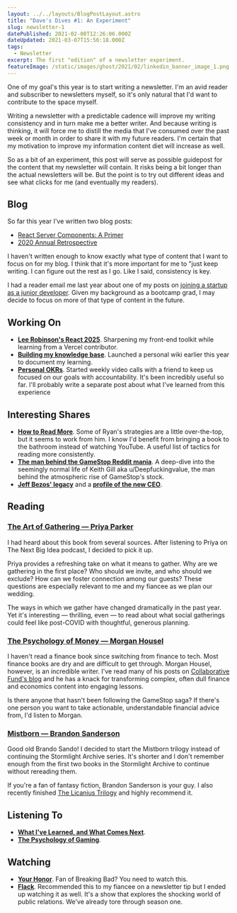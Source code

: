 ```yaml
---
layout: ../../layouts/BlogPostLayout.astro
title: "Dave's Dives #1: An Experiment"
slug: newsletter-1
datePublished: 2021-02-08T12:26:06.000Z
dateUpdated: 2021-03-07T15:56:18.000Z
tags:
  - Newsletter
excerpt: The first "edition" of a newsletter experiment.
featureImage: /static/images/ghost/2021/02/linkedin_banner_image_1.png
---
```


One of my goal's this year is to start writing a newsletter. I'm an avid reader and subscriber to newsletters myself, so it's only natural that I'd want to contribute to the space myself.

Writing a newsletter with a predictable cadence will improve my writing consistency and in turn make me a better writer. And because writing is thinking, it will force me to distill the media that I've consumed over the past week or month in order to share it with my future readers. I'm certain that my motivation to improve my information content diet will increase as well.

So as a bit of an experiment, this post will serve as possible guidepost for the content that my newsletter will contain. It risks being a bit longer than the actual newsletters will be. But the point is to try out different ideas and see what clicks for me (and eventually my readers).

## Blog

So far this year I've written two blog posts:

- [React Server Components: A Primer](/react-server-components/)
- [2020 Annual Retrospective](/2020-annual-retrospective/)

I haven't written enough to know exactly what type of content that I want to focus on for my blog. I think that it's more important for me to "just keep writing. I can figure out the rest as I go. Like I said, consistency is key.

I had a reader email me last year about one of my posts on [joining a startup as a junior developer](/startup-life-as-a-junior-software-developer/). Given my background as a bootcamp grad, I may decide to focus on more of that type of content in the future.

## Working On

- [**Lee Robinson's React 2025**](https://react2025.com/). Sharpening my front-end toolkit while learning from a Vercel contributor.
- [**Building my knowledge base**](https://brain-food.vercel.app/). Launched a personal wiki earlier this year to document my learning.
- [**Personal OKRs**](https://docs.google.com/spreadsheets/d/1vAcCLm00ml0e669HpF2EzpezDuDY585krnbAsJ2Ud7s). Started weekly video calls with a friend to keep us focused on our goals with accountability. It's been incredibly useful so far. I'll probably write a separate post about what I've learned from this experience

## Interesting Shares

- [**How to Read More**](https://ryanholiday.net/how-to-read-more/). Some of Ryan's strategies are a little over-the-top, but it seems to work from him. I know I'd benefit from bringing a book to the bathroom instead of watching YouTube. A useful list of tactics for reading more consistently.
- [**The man behind the GameStop Reddit mania**](https://www.wsj.com/articles/keith-gill-drove-the-gamestop-reddit-mania-he-talked-to-the-journal-11611931696). A deep-dive into the seemingly normal life of Keith Gill aka u/Deepfuckingvalue, the man behind the atmospheric rise of GameStop's stock.
- [**Jeff Bezos' legacy**](https://stratechery.com/2021/the-relentless-jeff-bezos) and a [**profile of the new CEO**](https://www.vox.com/recode/22264330/amazon-ceo-andy-jassy-jeff-bezos-aws).

## Reading

### [The Art of Gathering — Priya Parker](https://www.amazon.ca/Art-Gathering-How-Meet-Matters/dp/1594634920)

I had heard about this book from several sources. After listening to Priya on The Next Big Idea podcast, I decided to pick it up.

Priya provides a refreshing take on what it means to gather. Why are we gathering in the first place? Who should we invite, and who should we exclude? How can we foster connection among our guests? These questions are especially relevant to me and my fiancee as we plan our wedding.

The ways in which we gather have changed dramatically in the past year. Yet it's interesting — thrilling, even — to read about what social gatherings could feel like post-COVID with thoughtful, generous planning.

### [The Psychology of Money — Morgan Housel](https://www.amazon.ca/Psychology-Money-Timeless-lessons-happiness/dp/0857197681)

I haven't read a finance book since switching from finance to tech. Most finance books are dry and are difficult to get through. Morgan Housel, however, is an incredible writer. I've read many of his posts on [Collaborative Fund's blog](https://www.collaborativefund.com/blog/) and he has a knack for transforming complex, often dull finance and economics content into engaging lessons.

Is there anyone that hasn't been following the GameStop saga? If there's one person you want to take actionable, understandable financial advice from, I'd listen to Morgan.

### [Mistborn — Brandon Sanderson](https://www.amazon.ca/Mistborn-Final-Empire-Brandon-Sanderson-ebook/dp/B002GYI9C4/ref=sr_1_1?crid=18IB9NACXJEZ3&dchild=1&keywords=mistborn&qid=1612540622&s=books&sprefix=mistborn%2Cstripbooks%2C169&sr=1-1)

Good old Brando Sando! I decided to start the Mistborn trilogy instead of continuing the Stormlight Archive series. It's shorter and I don't remember enough from the first two books in the Stormlight Archive to continue without rereading them.

If you're a fan of fantasy fiction, Brandon Sanderson is your guy. I also recently finished [The Licanius Trilogy](https://www.amazon.ca/Shadow-What-Lost-Licanius-Trilogy-ebook/dp/B01HMRF5FI/ref=sr_1_2?crid=30A4ZG2B01E9Z&dchild=1&keywords=the+licanius+trilogy&qid=1612540763&sprefix=the+licaniu%2Caps%2C161&sr=8-2) and highly recommend it.

## Listening To

- [**What I've Learned, and What Comes Next**](https://open.spotify.com/episode/0EsqWGFffO6nz20ktTKhYb?si=bhCloAy7QfSqp7sTPlBgew).
- [**The Psychology of Gaming**](https://pca.st/7jlmb6as).

## Watching

- [**Your Honor**](https://www.sho.com/your-honor). Fan of Breaking Bad? You need to watch this.
- [**Flack**](https://www.primevideo.com/detail/amzn1.dv.gti.3ebb6b2c-339a-ca66-04a5-ab896860f3f0?ref_=dvm_pds_tit_ca_dc_s_g|m_cMGCyrbmc_c490258183333). Recommended this to my fiancee on a newsletter tip but I ended up watching it as well. It's a show that explores the shocking world of public relations. We've already tore through season one.
